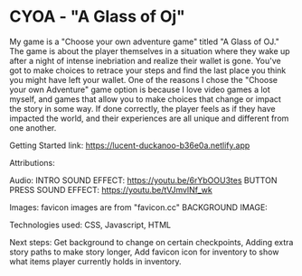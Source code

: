 # CYOA - "A Glass of Oj"
My game is a "Choose your own adventure game" titled "A Glass of OJ."
The game is about the player themselves in a situation where they wake up after a night of intense inebriation and realize their wallet is gone. You've got to make choices to retrace your steps and find the last place you think you might have left your wallet.
One of the reasons I chose the "Choose your own Adventure" game option is because I love video games a lot myself, and games that allow you to make choices that change or impact the story in some way. If done correctly, the player feels as if they have impacted the world, and their experiences are all unique and different from one another.

Getting Started link: https://lucent-duckanoo-b36e0a.netlify.app

Attributions: 

Audio: 
INTRO SOUND EFFECT: https://youtu.be/6rYbOOU3tes
BUTTON PRESS SOUND EFFECT: https://youtu.be/tVJmvlNf_wk

Images: 
favicon images are from "favicon.cc"
BACKGROUND IMAGE: 


Technologies used: CSS, Javascript, HTML


Next steps: Get background to change on certain checkpoints, Adding extra story paths to make story longer, Add favicon icon for inventory to show what items player currently holds in inventory.
